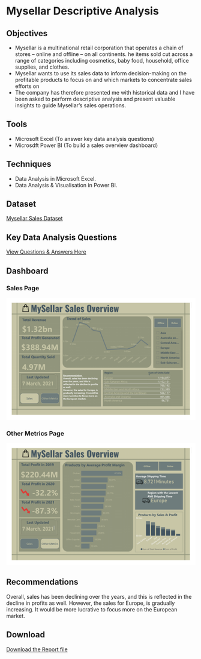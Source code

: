 # Mysellar Descriptive Analysis 

## Objectives 
- Mysellar is a multinational retail corporation that operates a chain of stores – online and offline – on all continents. he items sold cut across a range of categories including cosmetics, baby food, household, office supplies, and clothes.
- Mysellar wants to use its sales data to inform decision-making on the profitable products to focus on and which markets to concentrate sales efforts on
- The company has therefore presented me with historical data and I have been asked to perform descriptive analysis and present valuable insights to guide Mysellar’s sales operations.

## Tools 
- Microsoft Excel (To answer key data analysis questions)
- Microsdft Power BI (To build a sales overview dashboard)

## Techniques 
- Data Analysis in Microsoft Excel.
- Data Analysis & Visualisation in Power BI.

## Dataset
<a href = "https://docs.google.com/spreadsheets/d/1McblEMqis1e4SewjVeDXn2qNp_8-FGFJ/edit?usp=sharing&ouid=116957374274900170269&rtpof=true&sd=true"> Mysellar Sales Dataset  </a>

## Key Data Analysis Questions 
<a href ="https://docs.google.com/spreadsheets/d/1eaFqmQmrK7XJ15gnvEd59dS2561EYXx2/edit?usp=sharing&ouid=108333177535340528633&rtpof=true&sd=true"> View Questions & Answers Here </a>
## Dashboard 
### Sales Page 
![Sales](https://github.com/Sorbari2016/mysellar-descriptive-analysis-/blob/main/assets/Sales%20page.png)

### Other Metrics Page 
![Other Metrics](https://github.com/Sorbari2016/mysellar-descriptive-analysis-/blob/main/assets/Other%20Metrics%20page.png)

## Recommendations 
Overall, sales has been declining over the years, and this is reflected in the decline in profits as well.
However, the sales for Europe, is gradually increasing. It would be more lucrative to focus more on the European market.

## Download 
<a href = "https://github.com/Sorbari2016/mysellar-descriptive-analysis-/blob/main/assets/Mysellar%20sales%20report.pbix"> Download the Report file </a>
